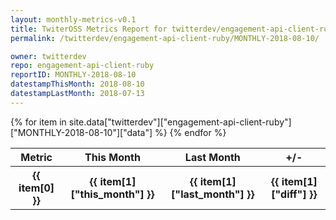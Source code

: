 ```yaml
---
layout: monthly-metrics-v0.1
title: TwiterOSS Metrics Report for twitterdev/engagement-api-client-ruby | MONTHLY-2018-08-10 | 2018-08-10
permalink: /twitterdev/engagement-api-client-ruby/MONTHLY-2018-08-10/

owner: twitterdev
repo: engagement-api-client-ruby
reportID: MONTHLY-2018-08-10
datestampThisMonth: 2018-08-10
datestampLastMonth: 2018-07-13
---
```


<table style="width: 100%">
    <tr>
        <th>Metric</th>
        <th>This Month</th>
        <th>Last Month</th>
        <th>+/-</th>
    </tr>
    {% for item in site.data["twitterdev"]["engagement-api-client-ruby"]["MONTHLY-2018-08-10"]["data"] %}
    <tr>
        <th>{{ item[0] }}</th>
        <th>{{ item[1]["this_month"] }}</th>
        <th>{{ item[1]["last_month"] }}</th>
        <th>{{ item[1]["diff"] }}</th>
    </tr>
    {% endfor %}
</table>

